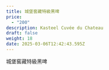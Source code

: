 ```yaml
---
title: 城堡窖藏特級黑啤
price:
  - "200"
description: Kasteel Cuvée du Chateau
draft: false
weight: 18
date: 2025-03-06T12:42:43.595Z
---
```

城堡窖藏特級黑啤